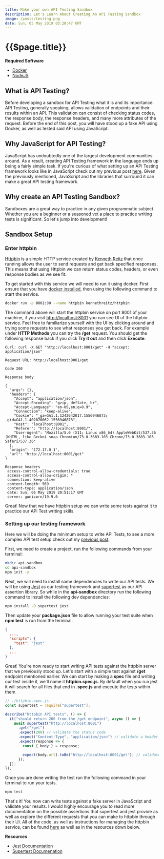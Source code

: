 ```yaml
---
title: Make your own API Testing Sandbox
description: Let's Learn About Creating An API Testing Sandbox
image: /posts/testing.png
date: Sun, 05 May 2019 03:28:47 GMT
---
```


# {{$page.title}}

**Required Software**

- [Docker](https://www.docker.com/get-started)
- [NodeJS](https://nodejs.org/en/)

## What is API Testing?

Before developing a sandbox for API Testing what it is and its importance. API Testing, generally speaking, allows validation of endpoints and their results within an API. This validation can consist of checking status codes, the response body, the response headers, and many more attributes of the request. Before the end of this post, you will have stood up a fake API using Docker, as well as tested said API using JavaScript.

## Why JavaScript for API Testing?

JavaScript has undoubtedly one of the largest development communities around. As a result, creating API Testing framework in the language ends up being a fairly simple task. If you're curious of what setting up an API Testing framework looks like in JavaScript check out my previous post [here](/blog/posts/javascript-api-testing). Given the previously mentioned, JavaScript and the libraries that surround it can make a great API testing framework.

## Why create an API Testing Sandbox?

Sandboxes are a great way to practice in any given programmatic subject. Whether you are a beginner or a seasoned vet a place to practice writing tests is significant. So let's jump into development!

## Sandbox Setup

### Enter httpbin

[Httpbin](https://httpbin.org) is a simple HTTP service created by [Kenneth Reitz](https://www.kennethreitz.org/) that once running allows the user to send requests and get back specified responses. This means that using Httpbin we can return status codes, headers, or even response bodies as we see fit.

To get started with this service we will need to run it using docker. First ensure that you have [docker installed](https://www.docker.com/get-started), then using the following command to start the service.

```bash
docker run -p 8001:80 --name httpbin kennethreitz/httpbin
```

The command above will start the httpbin service on port 8001 of your machine, if you visit [http://localhost:8001](http://localhost:8001) you can see UI of the httpbin service. Feel free to familiarize yourself with the UI by clicking around and trying some requests to see what responses you get back. For example under **HTTP Methods** you can try the **/get** request. You should get the following response back if you click **Try it out** and then click **Execute**:

```
Curl: curl -X GET "http://localhost:8001/get" -H "accept: application/json"

Request URL: http://localhost:8001/get

Code 200

Response body

{
  "args": {},
  "headers": {
    "Accept": "application/json",
    "Accept-Encoding": "gzip, deflate, br",
    "Accept-Language": "en-US,en;q=0.9",
    "Connection": "keep-alive",
    "Cookie": "_ga=GA1.1.1242642017.1556946873; _gid=GA1.1.402070062.1556946873",
    "Host": "localhost:8001",
    "Referer": "http://localhost:8001/",
    "User-Agent": "Mozilla/5.0 (X11; Linux x86_64) AppleWebKit/537.36 (KHTML, like Gecko) snap Chromium/73.0.3683.103 Chrome/73.0.3683.103 Safari/537.36"
  },
  "origin": "172.17.0.1",
  "url": "http://localhost:8001/get"
}

Response headers
 access-control-allow-credentials: true
 access-control-allow-origin: *
 connection: keep-alive
 content-length: 569
 content-type: application/json
 date: Sun, 05 May 2019 20:51:17 GMT
 server: gunicorn/19.9.0
```

Great! Now that we have httpbin setup we can write some tests against it to practice our API Test writing skills.

### Setting up our testing framework

Here we will be doing the minimum setup to write API Tests, to see a more complex API test setup check out my [previous post](/blog/post/javascript-api-testing).

First, we need to create a project, run the following commands from your terminal:

```bash
mkdir api-sandbox
cd api-sandbox
npm init -y
```

Next, we will need to install some dependencies to write our API tests. We will be using [Jest](https://jestjs.io/) as our testing framework and [supertest](https://github.com/visionmedia/supertest) as our API assertion library. So while in the **api-sandbox** directory run the following command to install the following dev dependencies:

```bash
npm install -D supertest jest
```

Then update your **package.json** file to allow running your test suite when **npm test** is run from the terminal.

```json {3-5}
{
  ...,
  "scripts": {
    "test": "jest"
  },
  ...
}
```

Great! You're now ready to start writing API tests against the httpbin server that we previously stood up. Let's start with a simple test against **/get** endpoint mentioned earlier. We can start by making a **spec** file and writing our test inside it, we'll name it **httpbin.spec.js**. By default when you run jest it will search for all files that end in **.spec.js** and execute the tests within them.

```javascript
// ./httpbin.spec.js
const supertest = require("supertest");

describe("httpbin API tests", () => {
  it("should return 200 from the /get endpoint", async () => {
    await supertest("http://localhost:8001")
      .get("/get")
      .expect(200) // validate the status code
      .expect("Content-Type", "application/json") // validate a header
      .expect(response => {
        const { body } = response;

        expect(body.url).toBe("http://localhost:8001/get"); // validate the body contains a url property
      });
  });
});
```

Once you are done writing the test run the following command in your terminal to run your tests.

```bash
npm test
```

That's it! You now can write tests against a fake server in JavaScript and validate your results. I would highly encourage you to read more documentation on the possible assertions that supertest and jest provide as well as explore the different requests that you can make to httpbin through their UI. All of the code, as well as instructions for managing the httpbin service, can be found [here](https://github.com/softwarebywright/api-testing-sandbox) as well as in the resources down below.

**Resources**

- [Jest Documentation](https://jestjs.io/docs/en/getting-started.html)
- [Supertest Documenation](https://github.com/visionmedia/supertest)

<EmailSubscription />

<vue-disqus shortname="softwarewright" :identifier="$page.key" :url="$page.url" />
